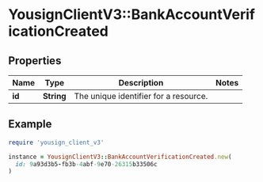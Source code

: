 # YousignClientV3::BankAccountVerificationCreated

## Properties

| Name | Type | Description | Notes |
| ---- | ---- | ----------- | ----- |
| **id** | **String** | The unique identifier for a resource. |  |

## Example

```ruby
require 'yousign_client_v3'

instance = YousignClientV3::BankAccountVerificationCreated.new(
  id: 9a93d3b5-fb3b-4abf-9e70-26315b33506c
)
```

